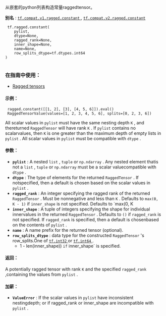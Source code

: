 从嵌套的python列表构造常量raggedtensor。

**别名** : [ `tf.compat.v1.ragged.constant` ](/api_docs/python/tf/ragged/constant), [ `tf.compat.v2.ragged.constant` ](/api_docs/python/tf/ragged/constant)

```
 tf.ragged.constant(
    pylist,
    dtype=None,
    ragged_rank=None,
    inner_shape=None,
    name=None,
    row_splits_dtype=tf.dtypes.int64
)
 
```

### 在指南中使用：
- [Ragged tensors](https://tensorflow.google.cn/guide/ragged_tensor)


#### 示例：


```
 ragged.constant([[1, 2], [3], [4, 5, 6]]).eval() 
 RaggedTensorValue(values=[1, 2, 3, 4, 5, 6], splits=[0, 2, 3, 6]) 

```

All scalar values in  `pylist`  must have the same nesting depth  `K` , and thereturned  `RaggedTensor`  will have rank  `K` .  If  `pylist`  contains no scalarvalues, then  `K`  is one greater than the maximum depth of empty lists in `pylist` .  All scalar values in  `pylist`  must be compatible with  `dtype` .

#### 参数：
- **`pylist`** : A nested  `list` ,  `tuple`  or  `np.ndarray` .  Any nested element thatis not a  `list` ,  `tuple`  or  `np.ndarray`  must be a scalar valuecompatible with  `dtype` .
- **`dtype`** : The type of elements for the returned  `RaggedTensor` .  If notspecified, then a default is chosen based on the scalar values in `pylist` .
- **`ragged_rank`** : An integer specifying the ragged rank of the returned `RaggedTensor` .  Must be nonnegative and less than  `K` . Defaults to `max(0, K - 1)`  if  `inner_shape`  is not specified.  Defaults to `max(0, K
- **`inner_shape`** : A tuple of integers specifying the shape for individual innervalues in the returned  `RaggedTensor` .  Defaults to  `()`  if  `ragged_rank` is not specified.  If  `ragged_rank`  is specified, then a default is chosenbased on the contents of  `pylist` .
- **`name`** : A name prefix for the returned tensor (optional).
- **`row_splits_dtype`** : data type for the constructed  `RaggedTensor` 's row_splits.One of [ `tf.int32` ](https://tensorflow.google.cn/api_docs/python/tf#int32) or [ `tf.int64` ](https://tensorflow.google.cn/api_docs/python/tf#int64).
    - 1 - len(inner_shape)) `if` inner_shape` is specified.


#### 返回：
A potentially ragged tensor with rank  `K`  and the specified  `ragged_rank` ,containing the values from  `pylist` .

#### 加薪：
- **`ValueError`** : If the scalar values in  `pylist`  have inconsistent nestingdepth; or if ragged_rank or inner_shape are incompatible with  `pylist` .
